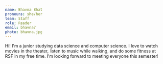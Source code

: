 ```yaml
---
name: Bhavna Bhat
pronouns: she/her
team: Staff
role: Reader
email: bhavna7
photo: bhavna.jpg
---
```


Hi! I'm a junior studying data science and computer science. I love to watch movies in the theater, listen to music while walking, and do some fitness at RSF in my free time. I'm looking forward to meeting everyone this semester!